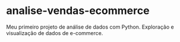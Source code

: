 # analise-vendas-ecommerce
Meu primeiro projeto de análise de dados com Python. Exploração e visualização de dados de e-commerce.

